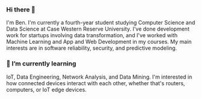 ### Hi there 👋
I'm Ben. I'm currently a fourth-year student studying Computer Science and Data Science at Case Western Reserve University. I've done development work for startups involving data transformation, and I've worked with Machine Learning and App and Web Development in my courses. My main interests are in software reliability, security, and predictive modeling.

<!--### 🔭 I’m currently working on...
-->
### 🌱 I’m currently learning
IoT, Data Engineering, Network Analysis, and Data Mining. I'm interested in how connected devices interact with each other, whether that's routers, computers, or IoT edge devices. 
<!--### 👯 I’m looking to collaborate on ...
-->
<!--### 💬 Ask me about ...
-->
<!--### 🤔 I’m looking for help with ...


### 📫 How to reach me:
bcflock@gmail.com (Please put "GITHUB" in all caps in the subject line)

### 😄 Pronouns: ...
-->
<!--### ⚡ Fun fact: ... 
-->
<!--
**bcflock/bcflock** is a ✨ _special_ ✨ repository because its `README.md` (this file) appears on your GitHub profile.

Here are some ideas to get you started:

- 🔭 I’m currently working on ...
- 🌱 I’m currently learning ...
- 👯 I’m looking to collaborate on ...
- 🤔 I’m looking for help with ...
- 💬 Ask me about ...
- 📫 How to reach me: ...
- 😄 Pronouns: ...
- ⚡ Fun fact: ...
-->
